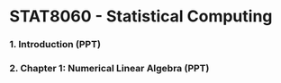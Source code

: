 # STAT8060 - Statistical Computing

### 1. Introduction (PPT)

### 2. Chapter 1: Numerical Linear Algebra (PPT)
